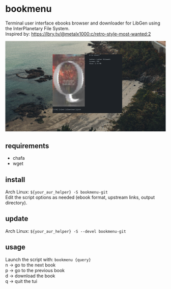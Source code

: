 # bookmenu
Terminal user interface ebooks browser and downloader for LibGen using the InterPlanetary File System.  
Inspired by: https://lbry.tv/@metalx1000:c/retro-style-most-wanted:2

![preview](preview.png)

## requirements
- chafa
- wget

## install
Arch Linux: ```${your_aur_helper} -S bookmenu-git```  
Edit the script options as needed (ebook format, upstream links, output directory).

## update
Arch Linux: ```${your_aur_helper} -S --devel bookmenu-git```  

## usage
Launch the script with: ```bookmenu {query}```   
n -> go to the next book  
p -> go to the previous book  
d -> download the book  
q -> quit the tui  
